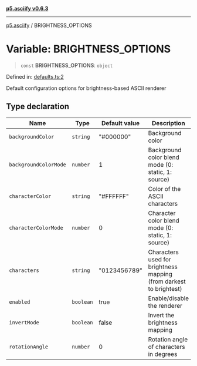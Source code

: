 [**p5.asciify v0.6.3**](../README.md)

***

[p5.asciify](../globals.md) / BRIGHTNESS\_OPTIONS

# Variable: BRIGHTNESS\_OPTIONS

> `const` **BRIGHTNESS\_OPTIONS**: `object`

Defined in: [defaults.ts:2](https://github.com/humanbydefinition/p5-asciify/blob/514129d7cbe0dc5aad57c2fc13d745c7c4510db2/src/lib/defaults.ts#L2)

Default configuration options for brightness-based ASCII renderer

## Type declaration

| Name | Type | Default value | Description | Defined in |
| ------ | ------ | ------ | ------ | ------ |
| <a id="backgroundcolor"></a> `backgroundColor` | `string` | "#000000" | Background color | [defaults.ts:12](https://github.com/humanbydefinition/p5-asciify/blob/514129d7cbe0dc5aad57c2fc13d745c7c4510db2/src/lib/defaults.ts#L12) |
| <a id="backgroundcolormode"></a> `backgroundColorMode` | `number` | 1 | Background color blend mode (0: static, 1: source) | [defaults.ts:14](https://github.com/humanbydefinition/p5-asciify/blob/514129d7cbe0dc5aad57c2fc13d745c7c4510db2/src/lib/defaults.ts#L14) |
| <a id="charactercolor"></a> `characterColor` | `string` | "#FFFFFF" | Color of the ASCII characters | [defaults.ts:8](https://github.com/humanbydefinition/p5-asciify/blob/514129d7cbe0dc5aad57c2fc13d745c7c4510db2/src/lib/defaults.ts#L8) |
| <a id="charactercolormode"></a> `characterColorMode` | `number` | 0 | Character color blend mode (0: static, 1: source) | [defaults.ts:10](https://github.com/humanbydefinition/p5-asciify/blob/514129d7cbe0dc5aad57c2fc13d745c7c4510db2/src/lib/defaults.ts#L10) |
| <a id="characters"></a> `characters` | `string` | "0123456789" | Characters used for brightness mapping (from darkest to brightest) | [defaults.ts:6](https://github.com/humanbydefinition/p5-asciify/blob/514129d7cbe0dc5aad57c2fc13d745c7c4510db2/src/lib/defaults.ts#L6) |
| <a id="enabled"></a> `enabled` | `boolean` | true | Enable/disable the renderer | [defaults.ts:4](https://github.com/humanbydefinition/p5-asciify/blob/514129d7cbe0dc5aad57c2fc13d745c7c4510db2/src/lib/defaults.ts#L4) |
| <a id="invertmode"></a> `invertMode` | `boolean` | false | Invert the brightness mapping | [defaults.ts:16](https://github.com/humanbydefinition/p5-asciify/blob/514129d7cbe0dc5aad57c2fc13d745c7c4510db2/src/lib/defaults.ts#L16) |
| <a id="rotationangle"></a> `rotationAngle` | `number` | 0 | Rotation angle of characters in degrees | [defaults.ts:18](https://github.com/humanbydefinition/p5-asciify/blob/514129d7cbe0dc5aad57c2fc13d745c7c4510db2/src/lib/defaults.ts#L18) |
